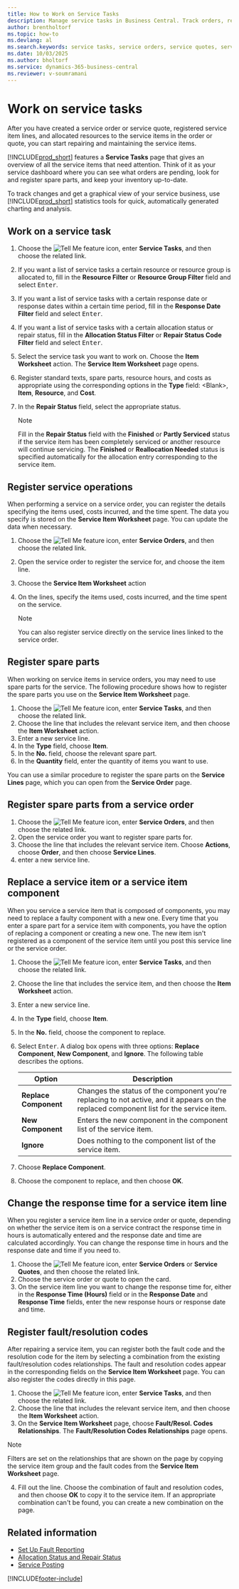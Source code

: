 ```yaml
---
title: How to Work on Service Tasks
description: Manage service tasks in Business Central. Track orders, register spare parts, and maintain inventory from the centralized Service Tasks page.
author: brentholtorf
ms.topic: how-to
ms.devlang: al
ms.search.keywords: service tasks, service orders, service quotes, service item lines, resource allocation, spare parts registration, inventory management
ms.date: 10/03/2025
ms.author: bholtorf
ms.service: dynamics-365-business-central
ms.reviewer: v-soumramani
---
```


# Work on service tasks

After you have created a service order or service quote, registered service item lines, and allocated resources to the service items in the order or quote, you can start repairing and maintaining the service items.  

[!INCLUDE[prod_short](includes/prod_short.md)] features a **Service Tasks** page that gives an overview of all the service items that need attention. Think of it as your service dashboard where you can see what orders are pending, look for and register spare parts, and keep your inventory up-to-date.  

To track changes and get a graphical view of your service business, use [!INCLUDE[prod_short](includes/prod_short.md)] statistics tools for quick, automatically generated charting and analysis.  

## Work on a service task

1. Choose the ![Tell Me feature](media/ui-search/search_small.png "Tell me what you want to do") icon, enter **Service Tasks**, and then choose the related link.
2. If you want a list of service tasks a certain resource or resource group is allocated to, fill in the **Resource Filter** or **Resource Group Filter** field and select <kbd>Enter</kbd>.  
3. If you want a list of service tasks with a certain response date or response dates within a certain time period, fill in the **Response Date Filter** field and select <kbd>Enter</kbd>.  
4. If you want a list of service tasks with a certain allocation status or repair status, fill in the **Allocation Status Filter** or **Repair Status Code Filter** field and select <kbd>Enter</kbd>.  
5. Select the service task you want to work on. Choose the **Item Worksheet** action. The **Service Item Worksheet** page opens.  
6. Register standard texts, spare parts, resource hours, and costs as appropriate using the corresponding options in the **Type** field:  \<Blank\>, **Item**, **Resource**, and **Cost**.  
7. In the **Repair Status** field, select the appropriate status.  

   > [!NOTE]  
   > Fill in the **Repair Status** field with the **Finished** or **Partly Serviced** status if the service item has been completely serviced or another resource will continue servicing. The **Finished** or **Reallocation Needed** status is specified automatically for the allocation entry corresponding to the service item.  

## Register service operations

When performing a service on a service order, you can register the details specifying the items used, costs incurred, and the time spent. The data you specify is stored on the **Service Item Worksheet** page. You can update the data when necessary.

1. Choose the ![Tell Me feature](media/ui-search/search_small.png "Tell me what you want to do") icon, enter **Service Orders**, and then choose the related link.  
2. Open the service order to register the service for, and choose the item line.  
3. Choose the **Service Item Worksheet** action  
4. On the lines, specify the items used, costs incurred, and the time spent on the service.  

   > [!NOTE]  
   > You can also register service directly on the service lines linked to the service order.  

## Register spare parts

When working on service items in service orders, you may need to use spare parts for the service. The following procedure shows how to register the spare parts you use on the **Service Item Worksheet** page.  

1. Choose the ![Tell Me feature](media/ui-search/search_small.png "Tell me what you want to do") icon, enter **Service Tasks**, and then choose the related link.
2. Choose the line that includes the relevant service item, and then choose the **Item Worksheet** action.  
3. Enter a new service line.  
4. In the **Type** field, choose **Item**.  
5. In the **No.** field, choose the relevant spare part.  
6. In the **Quantity** field, enter the quantity of items you want to use.  

You can use a similar procedure to register the spare parts on the **Service Lines** page, which you can open from the **Service Order** page.  

## Register spare parts from a service order

1. Choose the ![Tell Me feature](media/ui-search/search_small.png "Tell me what you want to do") icon, enter **Service Orders**, and then choose the related link.  
2. Open the service order you want to register spare parts for.  
3. Choose the line that includes the relevant service item. Choose **Actions**, choose **Order**, and then choose **Service Lines**.  
4. enter a new service line.  

## Replace a service item or a service item component

When you service a service item that is composed of components, you may need to replace a faulty component with a new one. Every time that you enter a spare part for a service item with components, you have the option of replacing a component or creating a new one. The new item isn't registered as a component of the service item until you post this service line or the service order.

1. Choose the ![Tell Me feature](media/ui-search/search_small.png "Tell me what you want to do") icon, enter **Service Tasks**, and then choose the related link.
2. Choose the line that includes the service item, and then choose the **Item Worksheet** action.  
3. Enter a new service line.  
4. In the **Type** field, choose **Item**.  
5. In the **No.** field, choose the component to replace.  
6. Select <kbd>Enter</kbd>. A dialog box opens with three options: **Replace Component**, **New Component**, and **Ignore**. The following table describes the options.  

   |Option | Description|  
   |----------------------------------|---------------------------------------|  
   |**Replace Component**|Changes the status of the component you're replacing to not active, and it appears on the replaced component list for the service item.|  
   |**New Component**|Enters the new component in the component list of the service item.|  
   |**Ignore**|Does nothing to the component list of the service item.|  

7. Choose **Replace Component**.  
8. Choose the component to replace, and then choose **OK**.  

## Change the response time for a service item line

When you register a service item line in a service order or quote, depending on whether the service item is on a service contract the response time in hours is automatically entered and the response date and time are calculated accordingly. You can change the response time in hours and the response date and time if you need to.  

1. Choose the ![Tell Me feature](media/ui-search/search_small.png "Tell me what you want to do") icon, enter **Service Orders** or **Service Quotes**, and then choose the related link.  
2. Choose the service order or quote to open the card.  
3. On the service item line you want to change the response time for, either in the **Response Time (Hours)** field or in the **Response Date** and **Response Time** fields, enter the new response hours or response date and time.  

## Register fault/resolution codes

After repairing a service item, you can register both the fault code and the resolution code for the item by selecting a combination from the existing fault/resolution codes relationships. The fault and resolution codes appear in the corresponding fields on the **Service Item Worksheet** page. You can also register the codes directly in this page.  

1. Choose the ![Tell Me feature](media/ui-search/search_small.png "Tell me what you want to do") icon, enter **Service Tasks**, and then choose the related link.
2. Choose the line that includes the relevant service item, and then choose the **Item Worksheet** action.  
3. On the **Service Item Worksheet** page, choose **Fault/Resol. Codes Relationships**. The **Fault/Resolution Codes Relationships** page opens.  

  > [!NOTE]
  > Filters are set on the relationships that are shown on the page by copying the service item group and the fault codes from the **Service Item Worksheet** page.  

4. Fill out the line. Choose the combination of fault and resolution codes, and then choose **OK** to copy it to the service item. If an appropriate combination can't be found, you can create a new combination on the page.  

## Related information

- [Set Up Fault Reporting](service-how-setup-fault-reporting.md)
- [Allocation Status and Repair Status](service-allocation-status-and-repair-status.md)  
- [Service Posting](service-service-posting.md)  

[!INCLUDE[footer-include](includes/footer-banner.md)]
